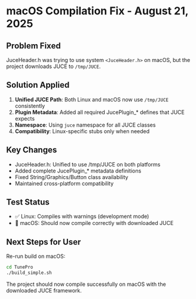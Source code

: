 # macOS Compilation Fix - August 21, 2025

## Problem Fixed
JuceHeader.h was trying to use system `<JuceHeader.h>` on macOS, but the project downloads JUCE to `/tmp/JUCE`. 

## Solution Applied
1. **Unified JUCE Path**: Both Linux and macOS now use `/tmp/JUCE` consistently
2. **Plugin Metadata**: Added all required JucePlugin_* defines that JUCE expects
3. **Namespace**: Using `juce` namespace for all JUCE classes
4. **Compatibility**: Linux-specific stubs only when needed

## Key Changes
- JuceHeader.h: Unified to use /tmp/JUCE on both platforms  
- Added complete JucePlugin_* metadata definitions
- Fixed String/Graphics/Button class availability 
- Maintained cross-platform compatibility

## Test Status
- ✅ Linux: Compiles with warnings (development mode)
- 🔄 macOS: Should now compile correctly with downloaded JUCE

## Next Steps for User
Re-run build on macOS:
```bash
cd TunePro
./build_simple.sh
```

The project should now compile successfully on macOS with the downloaded JUCE framework.